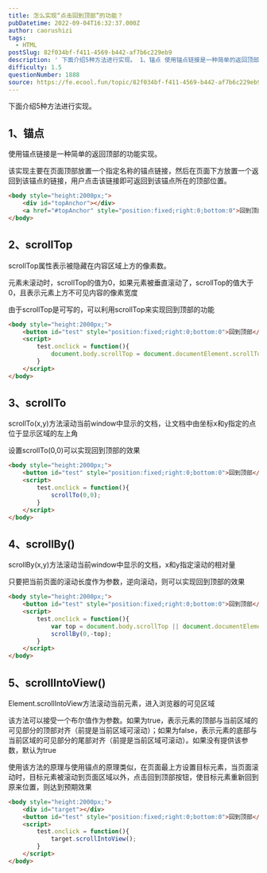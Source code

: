 ```yaml
---
title: 怎么实现“点击回到顶部”的功能？
pubDatetime: 2022-09-04T16:32:37.000Z
author: caorushizi
tags:
  - HTML
postSlug: 82f034bf-f411-4569-b442-af7b6c229eb9
description: ' 下面介绍5种方法进行实现。 1、锚点 使用锚点链接是一种简单的返回顶部的功能实现。 该实现主要在页面顶部放置一个指定名称的锚点链接，然后在页面下方放置一个返回到该锚点的链接，用户点击该链接即可返回到该锚点所在的顶部位置。 <body style="height:2000px;"> <div id="topAnchor"></div> <a href="#topAnchor" style="pos'
difficulty: 1.5
questionNumber: 1888
source: https://fe.ecool.fun/topic/82f034bf-f411-4569-b442-af7b6c229eb9
---
```


 下面介绍5种方法进行实现。
 
## 1、锚点

使用锚点链接是一种简单的返回顶部的功能实现。

该实现主要在页面顶部放置一个指定名称的锚点链接，然后在页面下方放置一个返回到该锚点的链接，用户点击该链接即可返回到该锚点所在的顶部位置。

```html
<body style="height:2000px;">
    <div id="topAnchor"></div>
    <a href="#topAnchor" style="position:fixed;right:0;bottom:0">回到顶部</a>
</body>
```

## 2、scrollTop

scrollTop属性表示被隐藏在内容区域上方的像素数。

元素未滚动时，scrollTop的值为0，如果元素被垂直滚动了，scrollTop的值大于0，且表示元素上方不可见内容的像素宽度

由于scrollTop是可写的，可以利用scrollTop来实现回到顶部的功能

```html
<body style="height:2000px;">
    <button id="test" style="position:fixed;right:0;bottom:0">回到顶部</button>
    <script>
        test.onclick = function(){
            document.body.scrollTop = document.documentElement.scrollTop = 0;
        }
    </script>
</body>
```

## 3、scrollTo

scrollTo(x,y)方法滚动当前window中显示的文档，让文档中由坐标x和y指定的点位于显示区域的左上角

设置scrollTo(0,0)可以实现回到顶部的效果

```html
<body style="height:2000px;">
    <button id="test" style="position:fixed;right:0;bottom:0">回到顶部</button>
    <script>
        test.onclick = function(){
            scrollTo(0,0);
        }
    </script>
</body>
```

## 4、scrollBy()

scrollBy(x,y)方法滚动当前window中显示的文档，x和y指定滚动的相对量

只要把当前页面的滚动长度作为参数，逆向滚动，则可以实现回到顶部的效果

```html
<body style="height:2000px;">
    <button id="test" style="position:fixed;right:0;bottom:0">回到顶部</button>
    <script>
        test.onclick = function(){
            var top = document.body.scrollTop || document.documentElement.scrollTop
            scrollBy(0,-top);
        }
    </script>
</body>
```

## 5、scrollIntoView()

Element.scrollIntoView方法滚动当前元素，进入浏览器的可见区域　

该方法可以接受一个布尔值作为参数。如果为true，表示元素的顶部与当前区域的可见部分的顶部对齐（前提是当前区域可滚动）；如果为false，表示元素的底部与当前区域的可见部分的尾部对齐（前提是当前区域可滚动）。如果没有提供该参数，默认为true

使用该方法的原理与使用锚点的原理类似，在页面最上方设置目标元素，当页面滚动时，目标元素被滚动到页面区域以外，点击回到顶部按钮，使目标元素重新回到原来位置，则达到预期效果

```html
<body style="height:2000px;">
    <div id="target"></div>
    <button id="test" style="position:fixed;right:0;bottom:0">回到顶部</button>
    <script>
        test.onclick = function(){
            target.scrollIntoView();
        }
    </script>
</body>
```

